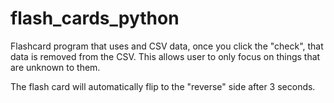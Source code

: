 # flash_cards_python
Flashcard program that uses and CSV data, once you click the "check", that data is removed from the CSV. This allows user to only focus on things that are unknown to them.

The flash card will automatically flip to the "reverse" side after 3 seconds.
